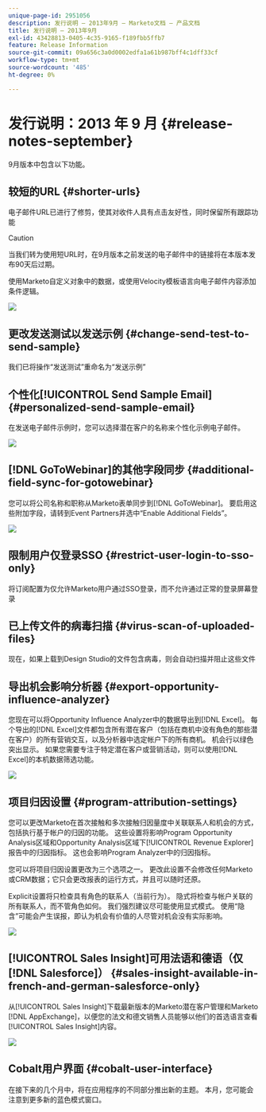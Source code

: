 ```yaml
---
unique-page-id: 2951056
description: 发行说明 — 2013年9月 — Marketo文档 — 产品文档
title: 发行说明 — 2013年9月
exl-id: 43428813-0405-4c35-9165-f189fbb5ffb7
feature: Release Information
source-git-commit: 09a656c3a0d0002edfa1a61b987bff4c1dff33cf
workflow-type: tm+mt
source-wordcount: '485'
ht-degree: 0%

---
```


# 发行说明：2013 年 9 月 {#release-notes-september}

9月版本中包含以下功能。

## 较短的URL {#shorter-urls}

电子邮件URL已进行了修剪，使其对收件人具有点击友好性，同时保留所有跟踪功能

>[!CAUTION]
>
>当我们转为使用短URL时，在9月版本之前发送的电子邮件中的链接将在本版本发布90天后过期。

使用Marketo自定义对象中的数据，或使用Velocity模板语言向电子邮件内容添加条件逻辑。

![](assets/image2014-9-22-17-3a10-3a56.png)

## 更改发送测试以发送示例 {#change-send-test-to-send-sample}

我们已将操作“发送测试”重命名为“发送示例”

## 个性化[!UICONTROL Send Sample Email] {#personalized-send-sample-email}

在发送电子邮件示例时，您可以选择潜在客户的名称来个性化示例电子邮件。

![](assets/image2014-9-22-17-3a11-3a22.png)

## [!DNL GoToWebinar]的其他字段同步 {#additional-field-sync-for-gotowebinar}

您可以将公司名称和职称从Marketo表单同步到[!DNL GoToWebinar]。 要启用这些附加字段，请转到Event Partners并选中“Enable Additional Fields”。

![](assets/image2014-9-22-17-3a11-3a53.png)

## 限制用户仅登录SSO {#restrict-user-login-to-sso-only}

将订阅配置为仅允许Marketo用户通过SSO登录，而不允许通过正常的登录屏幕登录

## 已上传文件的病毒扫描 {#virus-scan-of-uploaded-files}

现在，如果上载到Design Studio的文件包含病毒，则会自动扫描并阻止这些文件

## 导出机会影响分析器 {#export-opportunity-influence-analyzer}

您现在可以将Opportunity Influence Analyzer中的数据导出到[!DNL Excel]。 每个导出的[!DNL Excel]文件都包含所有潜在客户（包括在商机中没有角色的那些潜在客户）的所有营销交互，以及分析器中选定帐户下的所有商机。 机会行以绿色突出显示。 如果您需要专注于特定潜在客户或营销活动，则可以使用[!DNL Excel]的本机数据筛选功能。

![](assets/image2014-9-22-17-3a12-3a23.png)

## 项目归因设置 {#program-attribution-settings}

您可以更改Marketo在首次接触和多次接触归因量度中关联联系人和机会的方式，包括执行基于帐户的归因的功能。 这些设置将影响Program Opportunity Analysis区域和Opportunity Analysis区域下[!UICONTROL Revenue Explorer]报告中的归因指标。 这也会影响Program Analyzer中的归因指标。

您可以将项目归因设置更改为三个选项之一。 更改此设置不会修改任何Marketo或CRM数据；它只会更改报表的运行方式，并且可以随时还原。

Explicit设置将只检查具有角色的联系人（当前行为）。 隐式将检查与帐户关联的所有联系人，而不管角色如何。 我们强烈建议尽可能使用显式模式。 使用“隐含”可能会产生误报，即认为机会有价值的人尽管对机会没有实际影响。

![](assets/image2014-9-22-17-3a12-3a43.png)

## [!UICONTROL Sales Insight]可用法语和德语（仅[!DNL Salesforce]） {#sales-insight-available-in-french-and-german-salesforce-only}

从[!UICONTROL Sales Insight]下载最新版本的Marketo潜在客户管理和Marketo [!DNL AppExchange]，以便您的法文和德文销售人员能够以他们的首选语言查看[!UICONTROL Sales Insight]内容。

![](assets/image2014-9-22-17-3a13-3a12.png)

## Cobalt用户界面 {#cobalt-user-interface}

在接下来的几个月中，将在应用程序的不同部分推出新的主题。 本月，您可能会注意到更多新的蓝色模式窗口。

